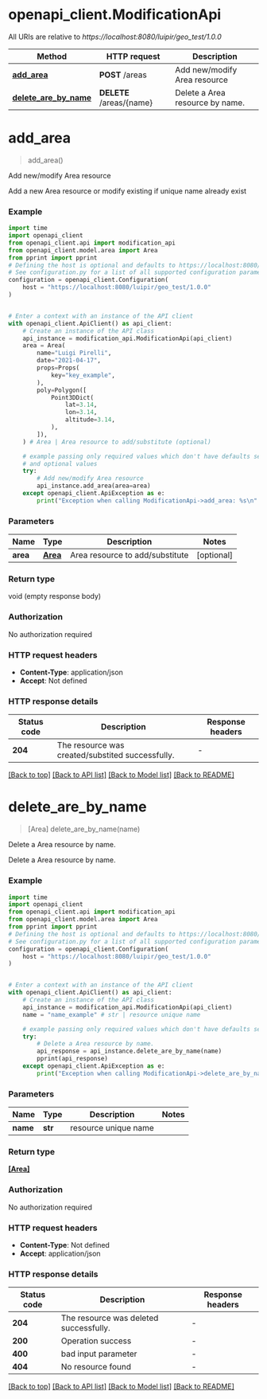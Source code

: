 # openapi_client.ModificationApi

All URIs are relative to *https://localhost:8080/luipir/geo_test/1.0.0*

Method | HTTP request | Description
------------- | ------------- | -------------
[**add_area**](ModificationApi.md#add_area) | **POST** /areas | Add new/modify Area resource
[**delete_are_by_name**](ModificationApi.md#delete_are_by_name) | **DELETE** /areas/{name} | Delete a Area resource by name.


# **add_area**
> add_area()

Add new/modify Area resource

Add a new Area resource or modify existing if unique name already exist 

### Example

```python
import time
import openapi_client
from openapi_client.api import modification_api
from openapi_client.model.area import Area
from pprint import pprint
# Defining the host is optional and defaults to https://localhost:8080/luipir/geo_test/1.0.0
# See configuration.py for a list of all supported configuration parameters.
configuration = openapi_client.Configuration(
    host = "https://localhost:8080/luipir/geo_test/1.0.0"
)


# Enter a context with an instance of the API client
with openapi_client.ApiClient() as api_client:
    # Create an instance of the API class
    api_instance = modification_api.ModificationApi(api_client)
    area = Area(
        name="Luigi Pirelli",
        date="2021-04-17",
        props=Props(
            key="key_example",
        ),
        poly=Polygon([
            Point3DDict(
                lat=3.14,
                lon=3.14,
                altitude=3.14,
            ),
        ]),
    ) # Area | Area resource to add/substitute (optional)

    # example passing only required values which don't have defaults set
    # and optional values
    try:
        # Add new/modify Area resource
        api_instance.add_area(area=area)
    except openapi_client.ApiException as e:
        print("Exception when calling ModificationApi->add_area: %s\n" % e)
```


### Parameters

Name | Type | Description  | Notes
------------- | ------------- | ------------- | -------------
 **area** | [**Area**](Area.md)| Area resource to add/substitute | [optional]

### Return type

void (empty response body)

### Authorization

No authorization required

### HTTP request headers

 - **Content-Type**: application/json
 - **Accept**: Not defined


### HTTP response details
| Status code | Description | Response headers |
|-------------|-------------|------------------|
**204** | The resource was created/substited successfully. |  -  |

[[Back to top]](#) [[Back to API list]](../README.md#documentation-for-api-endpoints) [[Back to Model list]](../README.md#documentation-for-models) [[Back to README]](../README.md)

# **delete_are_by_name**
> [Area] delete_are_by_name(name)

Delete a Area resource by name.

Delete a Area resource by name. 

### Example

```python
import time
import openapi_client
from openapi_client.api import modification_api
from openapi_client.model.area import Area
from pprint import pprint
# Defining the host is optional and defaults to https://localhost:8080/luipir/geo_test/1.0.0
# See configuration.py for a list of all supported configuration parameters.
configuration = openapi_client.Configuration(
    host = "https://localhost:8080/luipir/geo_test/1.0.0"
)


# Enter a context with an instance of the API client
with openapi_client.ApiClient() as api_client:
    # Create an instance of the API class
    api_instance = modification_api.ModificationApi(api_client)
    name = "name_example" # str | resource unique name

    # example passing only required values which don't have defaults set
    try:
        # Delete a Area resource by name.
        api_response = api_instance.delete_are_by_name(name)
        pprint(api_response)
    except openapi_client.ApiException as e:
        print("Exception when calling ModificationApi->delete_are_by_name: %s\n" % e)
```


### Parameters

Name | Type | Description  | Notes
------------- | ------------- | ------------- | -------------
 **name** | **str**| resource unique name |

### Return type

[**[Area]**](Area.md)

### Authorization

No authorization required

### HTTP request headers

 - **Content-Type**: Not defined
 - **Accept**: application/json


### HTTP response details
| Status code | Description | Response headers |
|-------------|-------------|------------------|
**204** | The resource was deleted successfully. |  -  |
**200** | Operation success |  -  |
**400** | bad input parameter |  -  |
**404** | No resource found |  -  |

[[Back to top]](#) [[Back to API list]](../README.md#documentation-for-api-endpoints) [[Back to Model list]](../README.md#documentation-for-models) [[Back to README]](../README.md)

